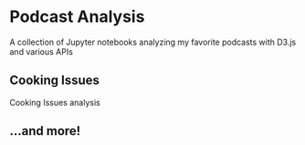 # Podcast Analysis
A collection of Jupyter notebooks analyzing my favorite podcasts with D3.js and various APIs


## Cooking Issues
Cooking Issues analysis

## ...and more!
